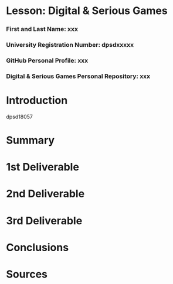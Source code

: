 # Lesson: Digital & Serious Games

### First and Last Name: xxx
### University Registration Number: dpsdxxxxx
### GitHub Personal Profile: xxx
### Digital & Serious Games Personal Repository: xxx

# Introduction
 dpsd18057
# Summary


# 1st Deliverable


# 2nd Deliverable


# 3rd Deliverable 


# Conclusions


# Sources
